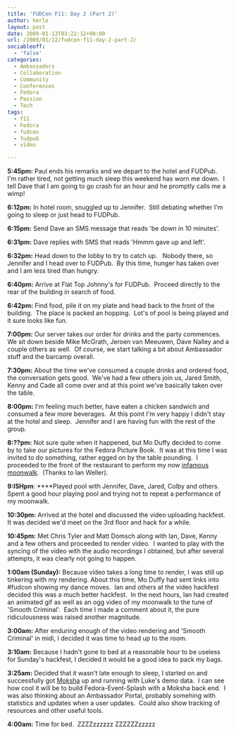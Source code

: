```yaml
---
title: 'FUDCon F11: Day 2 (Part 2)'
author: herlo
layout: post
date: 2009-01-13T03:22:12+00:00
url: /2009/01/12/fudcon-f11-day-2-part-2/
sociableoff:
  - 'false'
categories:
  - Ambassadors
  - Collaboration
  - Community
  - Conferences
  - Fedora
  - Passion
  - Tech
tags:
  - f11
  - Fedora
  - fudcon
  - fudpub
  - video

---
```

**5:45pm:** Paul ends his remarks and we depart to the hotel and FUDPub.  I'm rather tired, not getting much sleep this weekend has worn me down.  I tell Dave that I am going to go crash for an hour and he promptly calls me a wimp!

**6:12pm:** In hotel room, snuggled up to Jennifer.  Still debating whether I'm going to sleep or just head to FUDPub.

**6:15pm:** Send Dave an SMS message that reads 'be down in 10 minutes'.

**6:31pm:** Dave replies with SMS that reads 'Hmmm gave up and left'.

**6:32pm:** Head down to the lobby to try to catch up.   Nobody there, so Jennifer and I head over to FUDPub.  By this time, hunger has taken over and I am less tired than hungry.

**6:40pm:** Arrive at Flat Top Johnny's for FUDPub.  Proceed directly to the rear of the building in search of food.

**6:42pm:** Find food, pile it on my plate and head back to the front of the building.  The place is packed an hopping.  Lot's of pool is being played and it sure looks like fun.

**7:00pm:** Our server takes our order for drinks and the party commences.  We sit down beside Mike McGrath, Jeroen van Meeuwen, Dave Nalley and a couple others as well.  Of course, we start talking a bit about Ambassador stuff and the barcamp overall.

**7:30pm:** About the time we've consumed a couple drinks and ordered food, the conversation gets good.  We've had a few others join us, Jared Smith, Kenny and Cade all come over and at this point we've basically taken over the table.

**8:00pm:** I'm feeling much better, have eaten a chicken sandwich and consumed a few more beverages.  At this point I'm very happy I didn't stay at the hotel and sleep.  Jennifer and I are having fun with the rest of the group.

**8:??pm:** Not sure quite when it happened, but Mo Duffy decided to come by to take our pictures for the Fedora Picture Book.  It was at this time I was invited to do something, rather egged on by the table pounding.  I proceeded to the front of the restaurant to perform my now [infamous moonwalk][1].  (Thanks to Ian Weller).

**9:ISHpm**: ****Played pool with Jennifer, Dave, Jared, Colby and others.  Spent a good hour playing pool and trying not to repeat a performance of my moonwalk.

**10:30pm:** Arrived at the hotel and discussed the video uploading hackfest.  It was decided we'd meet on the 3rd floor and hack for a while.

**10:45pm:** Met Chris Tyler and Matt Domsch along with Ian, Dave, Kenny and a few others and proceeded to render video.  I wanted to play with the syncing of the video with the audio recordings I obtained, but after several attempts, it was clearly not going to happen.

**1:00am (Sunday):** Because video takes a long time to render, I was still up tinkering with my rendering. About this time, Mo Duffy had sent links into #fudcon showing my dance moves.  Ian and others at the video hackfest decided this was a much better hackfest.  In the next hours, Ian had created an animated gif as well as an ogg video of my moonwalk to the tune of 'Smooth Criminal'.  Each time I made a comment about it, the pure ridiculousness was raised another magnitude.

**3:00am:** After enduring enough of the video rendering and 'Smooth Criminal' in midi, I decided it was time to head up to the room.

**3:10am:** Because I hadn't gone to bed at a reasonable hour to be useless for Sunday's hackfest, I decided it would be a good idea to pack my bags.

**3:25am:** Decided that it wasn't late enough to sleep, I started on and successfully got [Moksha][2] up and running with Luke's demo data.  I can see how cool it will be to build Fedora-Event-Splash with a Moksha back end.  I was also thinking about an Ambassador Portal, probably somehing with statistics and updates when a user updates.  Could also show tracking of resources and other useful tools.

**4:00am:** Time for bed.  ZZZZzzzzzz ZZZZZZzzzzz

 [1]: http://ianweller.org/2009/01/11/what-you-missed-at-fudconf11/
 [2]: https://fedorahosted.org/moksha/